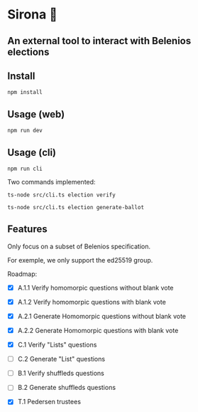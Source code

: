 # Sirona 🎑

## An external tool to interact with Belenios elections

## Install

`npm install`

## Usage (web)

`npm run dev`

## Usage (cli)

`npm run cli`

Two commands implemented:

`ts-node src/cli.ts election verify`

`ts-node src/cli.ts election generate-ballot`

## Features

Only focus on a subset of Belenios specification.

For exemple, we only support the ed25519 group.

Roadmap:

- [x] A.1.1 Verify homomorpic questions without blank vote
- [x] A.1.2 Verify homomorpic questions with blank vote

- [x] A.2.1 Generate Homomorpic questions without blank vote
- [x] A.2.2 Generate Homomorpic questions with blank vote

- [x] C.1 Verify "Lists" questions
- [ ] C.2 Generate "List" questions

- [ ] B.1 Verify shuffleds questions
- [ ] B.2 Generate shuffleds questions

- [x] T.1 Pedersen trustees
